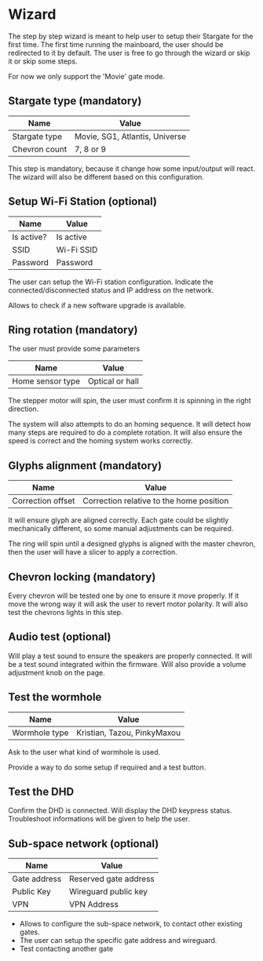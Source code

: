 # Wizard

The step by step wizard is meant to help user to setup their Stargate for the first time.
The first time running the mainboard, the user should be redirected to it by default.
The user is free to go through the wizard or skip it or skip some steps.

For now we only support the 'Movie' gate mode.

## Stargate type (mandatory)

| Name | Value |
|---|---|
| Stargate type | Movie, SG1, Atlantis, Universe |
| Chevron count | 7, 8 or 9 |

This step is mandatory, because it change how some input/output will react. 
The wizard will also be different based on this configuration.

## Setup Wi-Fi Station (optional) 

| Name | Value |
|---|---|
| Is active? | Is active |
| SSID | Wi-Fi SSID |
| Password | Password |

The user can setup the Wi-Fi station configuration.
Indicate the connected/disconnected status and IP address on the network.

Allows to check if a new software upgrade is available.

## Ring rotation (mandatory) 

The user must provide some parameters

| Name | Value |
|---|---|
| Home sensor type | Optical or hall |

The stepper motor will spin, the user must confirm it is spinning in the right direction.

The system will also attempts to do an homing sequence. It will detect how many steps are required to do a complete rotation. It will also ensure the speed is correct and the homing system works correctly.

## Glyphs alignment (mandatory) 

| Name | Value |
|---|---|
| Correction offset | Correction relative to the home position |

It will ensure glyph are aligned correctly. Each gate could be slightly mechanically different, so some manual adjustments can be required.

The ring will spin until a designed glyphs is aligned with the master chevron, then the user will have a slicer to apply a correction.

## Chevron locking (mandatory) 

Every chevron will be tested one by one to ensure it move properly. If it move the wrong way it will ask the user to revert motor polarity. 
It will also test the chevrons lights in this step.

## Audio test (optional) 

Will play a test sound to ensure the speakers are properly connected. It will be a test sound integrated within the firmware.
Will also provide a volume adjustment knob on the page.

## Test the wormhole 

| Name | Value |
|---|---|
| Wormhole type | Kristian, Tazou, PinkyMaxou |

Ask to the user what kind of wormhole is used. 

Provide a way to do some setup if required and a test button.

## Test the DHD

Confirm the DHD is connected.
Will display the DHD keypress status.
Troubleshoot informations will be given to help the user.

## Sub-space network (optional)

| Name | Value |
|---|---|
| Gate address | Reserved gate address |
| Public Key | Wireguard public key |
| VPN | VPN Address |

- Allows to configure the sub-space network, to contact other existing gates. 
- The user can setup the specific gate address and wireguard.
- Test contacting another gate
  
